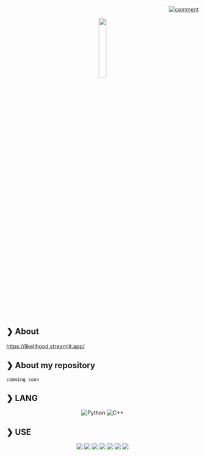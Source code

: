 <p align="right">
<a href="https://twitter.com/twitter" target="blank">
    <img src="https://img.shields.io/twitter/follow/twitter?logo=twitter&style=flat-square" alt="comment" />
</a>
</p>
<div align="center">
        <img src="https://user-images.githubusercontent.com/49393142/173489505-e23e40eb-0994-4366-96da-e21d3e75fdef.jpg" width="20%">
</div>

## ❯ About
https://likelihood.streamlit.app/

## ❯ About my repository

```
comming soon
```

## ❯ LANG
<div align="center">

![Python](https://img.shields.io/badge/Python-377bAB?style=flat-square&logo=python&logoColor=white)
![C++](https://img.shields.io/badge/C++-Solutions-blue.svg?style=flat&logo=c%2B%2B)
    

<div align="left">
    
## ❯ USE
<div align="center">

<img src="https://img.shields.io/static/v1?label=OS&message=mac%20/%20Windows&color=blue&style=flat-square"/> <img src="https://img.shields.io/static/v1?label=Editor&message=VSCode&color=green&style=flat-square"/> <img src="https://img.shields.io/static/v1?label=Browser&message=Chrome%20&color=orange&style=flat-square"/> <img src="https://img.shields.io/static/v1?label=Keyboard&message=vamillo&color=lightgray&style=flat-square"/> <img src="https://img.shields.io/static/v1?label=Display&message=benQ&color=black&style=flat-square"/> <img src="https://img.shields.io/static/v1?label=Mouse&message=G pro X superlight&color=brown&style=flat-square"/> <img src="https://img.shields.io/static/v1?label=Sound&message=sennheiser&color=white&style=flat-square"/>
</div>
</div>

